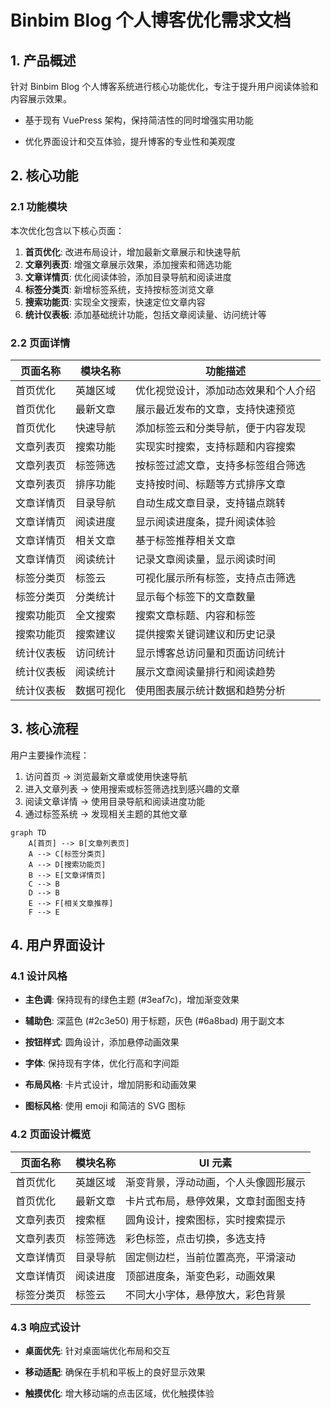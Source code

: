 # Binbim Blog 个人博客优化需求文档

## 1. 产品概述

针对 Binbim Blog 个人博客系统进行核心功能优化，专注于提升用户阅读体验和内容展示效果。

* 基于现有 VuePress 架构，保持简洁性的同时增强实用功能

* 优化界面设计和交互体验，提升博客的专业性和美观度

## 2. 核心功能

### 2.1 功能模块

本次优化包含以下核心页面：

1. **首页优化**: 改进布局设计，增加最新文章展示和快速导航
2. **文章列表页**: 增强文章展示效果，添加搜索和筛选功能
3. **文章详情页**: 优化阅读体验，添加目录导航和阅读进度
4. **标签分类页**: 新增标签系统，支持按标签浏览文章
5. **搜索功能页**: 实现全文搜索，快速定位文章内容
6. **统计仪表板**: 添加基础统计功能，包括文章阅读量、访问统计等

### 2.2 页面详情

| 页面名称  | 模块名称  | 功能描述               |
| ----- | ----- | ------------------ |
| 首页优化  | 英雄区域  | 优化视觉设计，添加动态效果和个人介绍 |
| 首页优化  | 最新文章  | 展示最近发布的文章，支持快速预览   |
| 首页优化  | 快速导航  | 添加标签云和分类导航，便于内容发现  |
| 文章列表页 | 搜索功能  | 实现实时搜索，支持标题和内容搜索   |
| 文章列表页 | 标签筛选  | 按标签过滤文章，支持多标签组合筛选  |
| 文章列表页 | 排序功能  | 支持按时间、标题等方式排序文章    |
| 文章详情页 | 目录导航  | 自动生成文章目录，支持锚点跳转    |
| 文章详情页 | 阅读进度  | 显示阅读进度条，提升阅读体验     |
| 文章详情页 | 相关文章  | 基于标签推荐相关文章         |
| 文章详情页 | 阅读统计  | 记录文章阅读量，显示阅读时间     |
| 标签分类页 | 标签云   | 可视化展示所有标签，支持点击筛选   |
| 标签分类页 | 分类统计  | 显示每个标签下的文章数量       |
| 搜索功能页 | 全文搜索  | 搜索文章标题、内容和标签       |
| 搜索功能页 | 搜索建议  | 提供搜索关键词建议和历史记录     |
| 统计仪表板 | 访问统计  | 显示博客总访问量和页面访问统计    |
| 统计仪表板 | 阅读统计  | 展示文章阅读量排行和阅读趋势     |
| 统计仪表板 | 数据可视化 | 使用图表展示统计数据和趋势分析    |

## 3. 核心流程

用户主要操作流程：

1. 访问首页 → 浏览最新文章或使用快速导航
2. 进入文章列表 → 使用搜索或标签筛选找到感兴趣的文章
3. 阅读文章详情 → 使用目录导航和阅读进度功能
4. 通过标签系统 → 发现相关主题的其他文章

```mermaid
graph TD
    A[首页] --> B[文章列表页]
    A --> C[标签分类页]
    A --> D[搜索功能页]
    B --> E[文章详情页]
    C --> B
    D --> B
    E --> F[相关文章推荐]
    F --> E
```

## 4. 用户界面设计

### 4.1 设计风格

* **主色调**: 保持现有的绿色主题 (#3eaf7c)，增加渐变效果

* **辅助色**: 深蓝色 (#2c3e50) 用于标题，灰色 (#6a8bad) 用于副文本

* **按钮样式**: 圆角设计，添加悬停动画效果

* **字体**: 保持现有字体，优化行高和字间距

* **布局风格**: 卡片式设计，增加阴影和动画效果

* **图标风格**: 使用 emoji 和简洁的 SVG 图标

### 4.2 页面设计概览

| 页面名称  | 模块名称 | UI 元素              |
| ----- | ---- | ------------------ |
| 首页优化  | 英雄区域 | 渐变背景，浮动动画，个人头像圆形展示 |
| 首页优化  | 最新文章 | 卡片式布局，悬停效果，文章封面图支持 |
| 文章列表页 | 搜索框  | 圆角设计，搜索图标，实时搜索提示   |
| 文章列表页 | 标签筛选 | 彩色标签，点击切换，多选支持     |
| 文章详情页 | 目录导航 | 固定侧边栏，当前位置高亮，平滑滚动  |
| 文章详情页 | 阅读进度 | 顶部进度条，渐变色彩，动画效果    |
| 标签分类页 | 标签云  | 不同大小字体，悬停放大，彩色背景   |

### 4.3 响应式设计

* **桌面优先**: 针对桌面端优化布局和交互

* **移动适配**: 确保在手机和平板上的良好显示效果

* **触摸优化**: 增大移动端的点击区域，优化触摸体验


